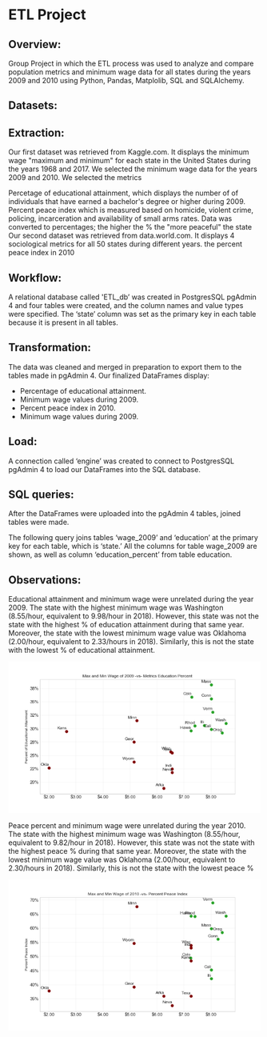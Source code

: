 # ETL Project

## Overview:
Group Project in which the ETL process was used to analyze and compare population metrics and minimum wage data for all states during the years 2009 and 2010 using Python, Pandas, Matplolib, SQL and SQLAlchemy.


## Datasets:
## Extraction:
Our first dataset was retrieved from Kaggle.com. It displays the minimum wage "maximum and minimum" for each state in the United States during the years 1968 and 2017. We selected the minimum wage data for the years 2009 and 2010. We selected the metrics 


Percetage of educational attainment, which displays the number of of individuals that have earned a bachelor's degree or higher during 2009. Percent peace index which is measured based on homicide, violent crime, policing, incarceration and availability of small arms rates. Data was converted to percentages; the higher the % the "more peaceful" the state
Our second dataset was retrieved from data.world.com. It displays 4 sociological metrics for all 50 states during different years. the percent peace index in 2010



## Workflow:

A relational database called 'ETL_db’ was created in PostgresSQL pgAdmin 4 and four tables were created, and the column names and value types were specified. The ‘state’ column was set as the primary key in each table because it is present in all tables.

## Transformation:
The data was cleaned and merged in preparation to export them to the tables made in pgAdmin 4. 
Our finalized DataFrames display:
- Percentage of educational attainment.
- Minimum wage values during 2009. 
- Percent peace index in 2010.
- Minimum wage values during 2009.


## Load:
A connection called ‘engine’ was created to connect to PostgresSQL pgAdmin 4 to load our DataFrames into the SQL database.
## SQL queries:

After the DataFrames were uploaded into the pgAdmin 4 tables, joined tables were made. 

The following query joins tables ‘wage_2009’ and  ‘education’ at the primary key for each table, which is ‘state.’
All the columns for table wage_2009  are shown, as well as column ‘education_percent’ from table education.



## Observations:

Educational attainment and minimum wage were unrelated during the year 2009. The state with the highest minimum wage was Washington (8.55/hour, equivalent to 9.98/hour in 2018). However, this state was not the state with the highest % of education attainment during that same year. Moreover, the state with the lowest minimum wage value was Oklahoma (2.00/hour, equivalent to 2.33/hours in 2018). Similarly, this is not the state with the lowest % of educational attainment.

![Image description](Images/comb_MaxAndMin_educ.png)


Peace percent and minimum wage were unrelated during the year 2010. The state with the highest minimum wage was Washington (8.55/hour, equivalent to 9.82/hour in 2018). However, this state was not the state with the highest peace % during that same year. Moreover, the state with the lowest minimum wage value was Oklahoma (2.00/hour, equivalent to 2.30/hours in 2018). Similarly, this is not the state with the lowest peace %


![Image description](Images/comb_MaxAndMin_peace.png)